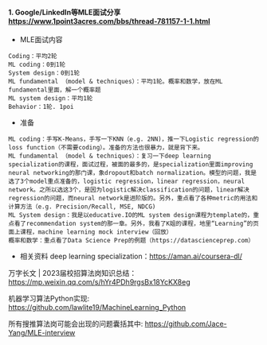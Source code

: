 
#### 1. Google/LinkedIn等MLE面试分享 https://www.1point3acres.com/bbs/thread-781157-1-1.html
- MLE面试内容
```
Coding：平均2轮
ML coding：0到1轮
System design：0到1轮
ML fundamental （model & techniques）：平均1轮。概率和数学，放在ML fundamental里面，解一个概率题
ML system design：平均1轮
Behavior：1轮. 1poi

```

- 准备
```
ML coding：手写K-Means，手写一下KNN（e.g. 2NN)，推一下Logistic regression的loss function（不需要coding）。准备的方法也很暴力，就是背下来。
ML fundamental （model & techniques）：复习一下deep learning specialization的课程，面试过程，被面的最多的，是specialization里面improving neural networking的那门课，象dropout和batch normalization。模型的问题，我是选了3个model重点准备的，logistic regression，linear regression，neural network。之所以选这3个，是因为logistic解决classification的问题，linear解决regression的问题，而neural network是进阶版的。另外，重点看了各种metric的用法和计算方法（e.g. Precision/Recall, MSE, NDCG)
ML System design：我是以educative.IO的ML system design课程为template的，重点看了recommendation system的那一章。另外，我看了K姐的课程，地里“Learning”的页面上课程，machine learning mock interview（回放）
概率和数学：重点看了Data Science Prep的例题（https://datascienceprep.com）
```

- 相关资料
deep learning specialization：https://aman.ai/coursera-dl/

万字长文 | 2023届校招算法岗知识总结：https://mp.weixin.qq.com/s/hYr4PDh9rgsBx18YcKX8eg

机器学习算法Python实现: https://github.com/lawlite19/MachineLearning_Python

所有搜推算法岗可能会出现的问题囊括其中: https://github.com/Jace-Yang/MLE-interview